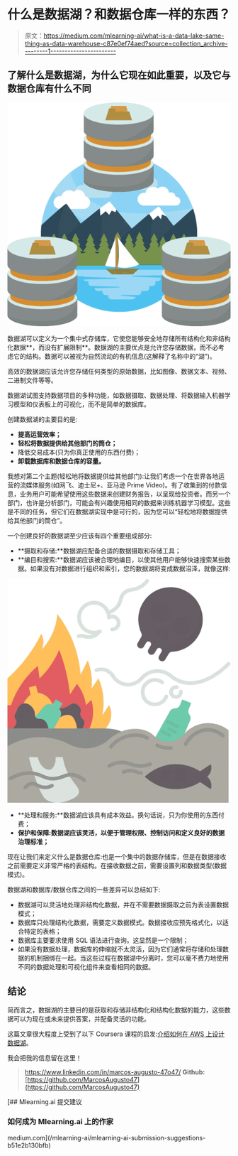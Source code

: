 # 什么是数据湖？和数据仓库一样的东西？

> 原文：<https://medium.com/mlearning-ai/what-is-a-data-lake-same-thing-as-data-warehouse-c87e0ef74aed?source=collection_archive---------1----------------------->

## 了解什么是数据湖，为什么它现在如此重要，以及它与数据仓库有什么不同

![](img/1e43c99681ee42571ccafa63876e7b0a.png)

数据湖可以定义为一个集中式存储库，它使您能够安全地存储所有结构化和非结构化数据**，而没有扩展限制**。数据湖的主要优点是允许您存储数据，而不必考虑它的结构。数据可以被视为自然流动的有机信息(这解释了名称中的“湖”)。

高效的数据湖应该允许您存储任何类型的原始数据，比如图像、数据文本、视频、二进制文件等等。

数据湖试图支持数据项目的多种功能，如数据摄取、数据处理、将数据输入机器学习模型和仪表板上的可视化，而不是简单的数据库。

创建数据湖的主要目的是:

*   **提高运营效率；**
*   **轻松将数据提供给其他部门的筒仓；**
*   降低交易成本(只为你真正使用的东西付费)；
*   **卸载数据库和数据仓库的容量。**

我想对第二个主题(轻松地将数据提供给其他部门):让我们考虑一个在世界各地运营的流媒体服务(如网飞、迪士尼+、亚马逊 Prime Video)。有了收集到的付款信息，业务用户可能希望使用这些数据来创建财务报告，以呈现给投资者。而另一个部门，也许是分析部门，可能会有兴趣使用相同的数据来训练机器学习模型。这些是不同的任务，但它们在数据湖实现中是可行的，因为您可以“轻松地将数据提供给其他部门的筒仓”。

一个创建良好的数据湖至少应该有四个重要组成部分:

*   **摄取和存储:**数据湖应配备合适的数据摄取和存储工具；
*   **编目和搜索:**数据湖应该被合理地编目，以使其他用户能够快速搜索某些数据。如果没有对数据进行组织和索引，您的数据湖将变成数据沼泽，就像这样:

![](img/6a72d26752ff0f7b5edc484ff9d918f1.png)

*   **处理和服务:**数据湖应该具有成本效益。换句话说，只为你使用的东西付费；
*   **保护和保障:数据湖应该灵活，以便于管理权限、控制访问和定义良好的数据治理标准；**

现在让我们来定义什么是数据仓库:也是一个集中的数据存储库，但是在数据接收之前需要定义非常严格的表结构。在接收数据之前，需要设置列和数据类型(数据模式)。

数据湖和数据库/数据仓库之间的一些差异可以总结如下:

*   数据湖可以灵活地处理非结构化数据，并在不需要数据摄取之前为表设置数据模式；
*   数据库只处理结构化数据，需要定义数据模式。数据接收应预先格式化，以适合特定的表格；
*   数据库主要要求使用 SQL 语法进行查询。这显然是一个限制；
*   如果没有数据处理，数据库的伸缩就不太灵活，因为它们通常将存储和处理数据的机制捆绑在一起。当这些过程在数据湖中分离时，您可以毫不费力地使用不同的数据处理和可视化组件来查看相同的数据。

## 结论

简而言之，数据湖的主要目的是获取和存储非结构化和结构化数据的能力，这些数据可以为现在或未来提供答案，并配备灵活的功能。

这篇文章很大程度上受到了以下 Coursera 课程的启发:[介绍如何在 AWS 上设计数据湖](https://www.coursera.org/learn/introduction-to-designing-data-lakes-in-aws)。

我会把我的信息留在这里！

> https://www.linkedin.com/in/marcos-augusto-47o47/
> **Github:**[https://github.com/MarcosAugusto47](https://github.com/MarcosAugusto47)

[](/mlearning-ai/mlearning-ai-submission-suggestions-b51e2b130bfb) [## Mlearning.ai 提交建议

### 如何成为 Mlearning.ai 上的作家

medium.com](/mlearning-ai/mlearning-ai-submission-suggestions-b51e2b130bfb)